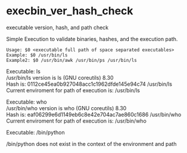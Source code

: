 # execbin_ver_hash_check
executable version, hash, and path check

Simple Execution to validate binaries, hashes, and the execution path.

    Usage: $0 <executable full path of space separated executables>
    Example: $0 /usr/bin/ls  
    Example2: $0 /usr/bin/awk /usr/bin/ps /usr/bin/ls
    
 Executable:  ls  
                 /usr/bin/ls version is  ls (GNU coreutils) 8.30  
                  Hash is:   0112ce45ea0b927048acc1c1962dfde145e94c74  /usr/bin/ls  
                 Current enviroment for  path of execution is:  /usr/bin/ls  
 
 Executable:  who  
                 /usr/bin/who version is  who (GNU coreutils) 8.30  
                  Hash is:   eaf06299e6d1149eb6c8e42e704ac7ae860c1686  /usr/bin/who  
                 Current enviroment for  path of execution is:  /usr/bin/who  
 
 Executable:  /bin/python  
  
  /bin/python does not exist in the context of the environment and path  
